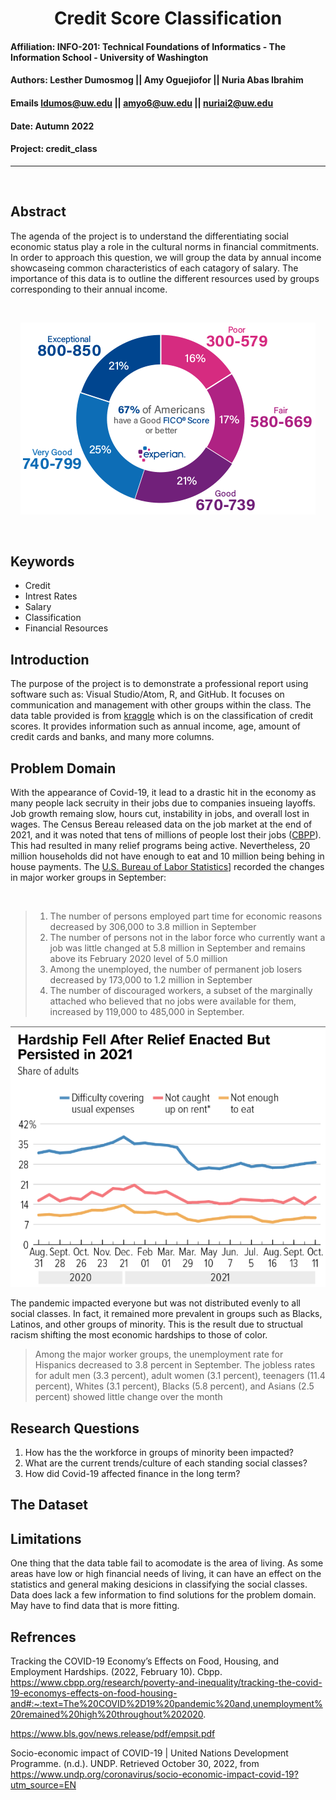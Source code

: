 # <div align="center"> Credit Score Classification </div>

#### **Affiliation:** INFO-201: Technical Foundations of Informatics - The Information School - University of Washington
#### **Authors:** Lesther Dumosmog || Amy Oguejiofor || Nuria Abas Ibrahim
####  **Emails**   ldumos@uw.edu    || amyo6@uw.edu   || nuriai2@uw.edu
#### **Date:**  Autumn 2022
#### **Project:** credit_class

- - -
<br>

## **Abstract**
<p> The agenda of the project is to understand the differentiating social economic status play a role in the cultural norms in financial commitments. In order to approach this question, we will group the data by annual income showcaseing common characteristics of each catagory of salary. The importance of this data is to outline the different resources used by groups corresponding to their annual income. </p>
<br>
<div align="center">

![Credit Score Image](images/experian-good-score-ranges-fico.png)
</div>
<br>

## **Keywords**
* Credit
* Intrest Rates
* Salary
* Classification
* Financial Resources

## **Introduction**
The purpose of the project is to demonstrate a professional report using software such as: Visual Studio/Atom, R, and GitHub. It focuses on communication and management with other groups within the class. The data table provided is from [kraggle](https://www.kaggle.com/datasets/clkmuhammed/creditscoreclassification?resource=download) which is on the classification of credit scores. It provides information such as annual income, age, amount of credit cards and banks, and many more columns.

## **Problem Domain**
With the appearance of Covid-19, it lead to a drastic hit in the economy as many people lack secruity in their jobs due to companies insueing layoffs. Job growth remaing slow, hours cut, instability in jobs, and overall lost in wages. The Census Bereau released data on the job market at the end of 2021, and it was noted that tens of millions of people lost their jobs ([CBPP](https://www.cbpp.org/research/poverty-and-inequality/tracking-the-covid-19-economys-effects-on-food-housing-and#:~:text=The%20COVID%2D19%20pandemic%20and,unemployment%20remained%20high%20throughout%202020.)). This had resulted in many relief programs being active. Nevertheless, 20 million households did not have enough to eat and 10 million being behing in house payments. The [U.S. Bureau of Labor Statistics](https://www.bls.gov/news.release/pdf/empsit.pdf)] recorded the changes in major worker groups in September:


<br>

> 1) The number of persons employed part time for economic reasons decreased by 306,000 to 3.8 million in September
> 2) The number of persons not in the labor force who currently want a job was little changed at 5.8 million in September and remains above its February 2020 level of 5.0 million
> 3) Among the unemployed, the number of permanent job losers decreased by 173,000 to 1.2 million in September
> 4) The number of discouraged workers, a subset of the marginally attached who believed that no jobs were available for them, increased by 119,000 to 485,000 in September.


<div align="center">

![Hardship Graph representing households unmet needs](images/HardshipGraph.png)
</div>

The pandemic impacted everyone but was not distributed evenly to all social classes. In fact, it remained more prevalent in groups such as Blacks, Latinos, and other groups of minority. This is the result due to structual racism shifting the most economic hardships to those of color.
> Among the major worker groups, the unemployment rate for Hispanics decreased to 3.8 percent in September. The jobless rates for adult men (3.3 percent), adult women (3.1 percent), teenagers (11.4
percent), Whites (3.1 percent), Blacks (5.8 percent), and Asians (2.5 percent) showed little change over the month


## **Research Questions**

1) How has the the workforce in groups of minority been impacted?
2) What are the current trends/culture of each standing social classes?
3) How did Covid-19 affected finance in the long term?

## **The Dataset**


## **Limitations**
One thing that the data table fail to acomodate is the area of living. As some areas have low or high financial needs of living, it can have an effect on the statistics and general making desicions in
classifying the social classes. Data does lack a few information to find solutions for the problem domain. May have to find data that is more fitting.

## **Refrences**

Tracking the COVID-19 Economy’s Effects on Food, Housing, and Employment Hardships. (2022, February 10). Cbpp. https://www.cbpp.org/research/poverty-and-inequality/tracking-the-covid-19-economys-effects-on-food-housing-and#:~:text=The%20COVID%2D19%20pandemic%20and,unemployment%20remained%20high%20throughout%202020.

https://www.bls.gov/news.release/pdf/empsit.pdf

Socio-economic impact of COVID-19 | United Nations Development Programme. (n.d.). UNDP. Retrieved October 30, 2022, from https://www.undp.org/coronavirus/socio-economic-impact-covid-19?utm_source=EN
